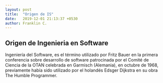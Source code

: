 ```yaml
---
layout: post
title:  "Origen de IS"
date:   2019-12-01 21:13:37 +0530
author: Franklin C.
---
```

<h2>Origen de Ingenieria en Software</h2>
  <p>Ingeniería del Software, es el término utilizado por Fritz Bauer en la primera conferencia sobre desarrollo de software patrocinada por el Comité de Ciencia de la 
  OTAN celebrada en Garmisch (Alemania), en octubre de 1968, previamente había sido utilizado por el holandés Edsger Dijkstra en su obra The Humble Programmer.</p>
  
